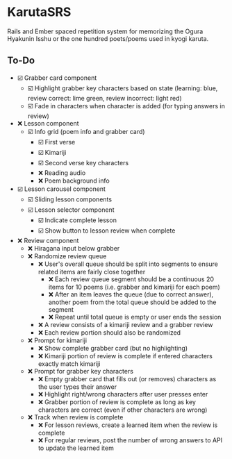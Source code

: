 # KarutaSRS
Rails and Ember spaced repetition system for memorizing the Ogura Hyakunin Isshu or the one hundred poets/poems used in kyogi karuta.

## To-Do
- ☑️ Grabber card component
  - ☑️ Highlight grabber key characters based on state (learning: blue, review correct: lime green, review incorrect: light red)
  - ☑️ Fade in characters when character is added (for typing answers in review)
- ❌ Lesson component
  - ☑️ Info grid (poem info and grabber card)
    - ☑️ First verse
    - ☑️ Kimariji
    - ☑️ Second verse key characters
    - ❌ Reading audio
    - ❌ Poem background info
- ☑️ Lesson carousel component
  - ☑️ Sliding lesson components
  - ☑️ Lesson selector component
    - ☑️ Indicate complete lesson
    - ☑️ Show button to lesson review when complete
- ❌ Review component
  - ❌ Hiragana input below grabber
  - ❌ Randomize review queue
    - ❌ User's overall queue should be split into segments to ensure related items are fairly close together
      - ❌ Each review queue segment should be a continuous 20 items for 10 poems (i.e. grabber and kimariji for each poem)
      - ❌ After an item leaves the queue (due to correct answer), another poem from the total queue should be added to the segment
      - ❌ Repeat until total queue is empty or user ends the session
    - ❌ A review consists of a kimariji review and a grabber review
    - ❌ Each review portion should also be randomized
  - ❌ Prompt for kimariji
    - ❌ Show complete grabber card (but no highlighting)
    - ❌ Kimariji portion of review is complete if entered characters exactly match kimariji
  - ❌ Prompt for grabber key characters
    - ❌ Empty grabber card that fills out (or removes) characters as the user types their answer
    - ❌ Highlight right/wrong characters after user presses enter
    - ❌ Grabber portion of review is complete as long as key characters are correct (even if other characters are wrong)
  - ❌ Track when review is complete
    - ❌ For lesson reviews, create a learned item when the review is complete
    - ❌ For regular reviews, post the number of wrong answers to API to update the learned item
